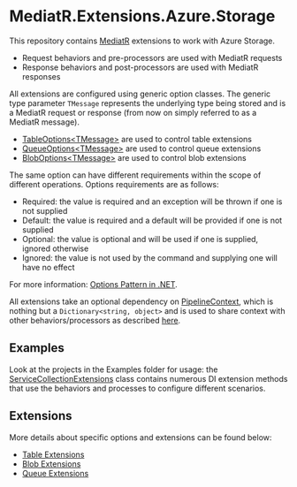 # MediatR.Extensions.Azure.Storage
This repository contains [MediatR](https://github.com/jbogard/MediatR) extensions to work with Azure Storage.

- Request behaviors and pre-processors are used with MediatR requests
- Response behaviors and post-processors are used with MediatR responses

All extensions are configured using generic option classes. The generic type parameter `TMessage` represents the underlying type being stored and is a MediatR request or response (from now on simply referred to as a MediatR message).

- [TableOptions&lt;TMessage&gt;][1] are used to control table extensions
- [QueueOptions&lt;TMessage&gt;][2] are used to control queue extensions
- [BlobOptions&lt;TMessage&gt;][3] are used to control blob extensions

[1]: ./MediatR.Extensions.Azure.Storage.Tables/Options/TableOptions.cs
[2]: ./MediatR.Extensions.Azure.Storage.Queues/Options/QueueOptions.cs
[3]: ./MediatR.Extensions.Azure.Storage.Blobs/Options/BlobOptions.cs

The same option can have different requirements within the scope of different operations. Options requirements are as follows:
- Required: the value is required and an exception will be thrown if one is not supplied
- Default: the value is required and a default will be provided if one is not supplied
- Optional: the value is optional and will be used if one is supplied, ignored otherwise
- Ignored: the value is not used by the command and supplying one will have no effect

For more information: [Options Pattern in .NET][options].

[options]: https://docs.microsoft.com/en-us/dotnet/core/extensions/options

All extensions take an optional dependency on [PipelineContext](./MediatR.Extensions.Azure.Storage.Abstractions/PipelineContext.cs), which is nothing but a `Dictionary<string, object>` and is used to share context with other behaviors/processors as described [here](https://jimmybogard.com/sharing-context-in-mediatr-pipelines/).

## Examples
Look at the projects in the Examples folder for usage: the [ServiceCollectionExtensions](./ClassLibrary1/ServiceCollectionExtensions.cs) class contains numerous DI extension methods that use the behaviors and processes to configure different scenarios.

## Extensions
More details about specific options and extensions can be found below:
- [Table Extensions](./docs/TableExtensions.md)
- [Blob Extensions](./docs/BlobExtensions.md)
- [Queue Extensions](./docs/QueueExtensions.md)

